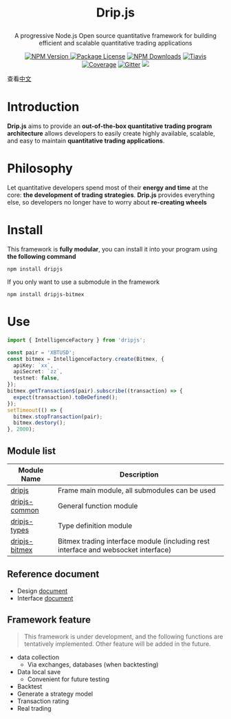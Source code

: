 <H1><p  align="center">Drip.js</p></H1>
<p  align="center">A progressive Node.js Open source quantitative framework for building efficient and scalable quantitative trading applications</p>
<p  align="center">
<a href="https://www.npmjs.com/package/dripjs"><img src="https://img.shields.io/npm/v/dripjs.svg" alt="NPM Version" />
<a href="https://www.npmjs.com/package/dripjs"><img src="https://img.shields.io/badge/license-GPL_3.0-green.svg" alt="Package License" /></a>
<a href="https://www.npmjs.com/package/dripjs"><img src="https://img.shields.io/npm/dm/dripjs.svg" alt="NPM Downloads" /></a>
<a  href="https://travis-ci.com/zlq4863947/dripjs"><img  src="https://travis-ci.com/zlq4863947/dripjs.svg?branch=master&t=6"  alt="Tiavis" /></a>
<a  href="https://coveralls.io/github/zlq4863947/dripjs?branch=master"><img  src="https://coveralls.io/repos/github/zlq4863947/dripjs/badge.svg?branch=master&t=6"  alt="Coverage" /></a>
<a href="https://gitter.im/drip-js/community?utm_source=badge&utm_medium=badge&utm_campaign=pr-badge&utm_content=badge"><img src="https://badges.gitter.im/drip-js.svg" alt="Gitter" /></a>
<a  href="https://www.paypal.me/zlq4863947"><img  src="https://img.shields.io/badge/Donate-PayPal-ff3f59.svg"/></a>
</p>

查看<a href="https://github.com/zlq4863947/dripjs/blob/master/README.md">中文</a>

# Introduction

**Drip.js** aims to provide an **out-of-the-box quantitative trading program architecture** allows developers to easily create highly available, scalable, and easy to maintain **quantitative trading applications**.

# Philosophy

Let quantitative developers spend most of their **energy and time** at the core: **the development of trading strategies**.
**Drip.js** provides everything else, so developers no longer have to worry about **re-creating wheels**

# Install

This framework is **fully modular**, you can install it into your program using **the following command**

```shell
npm install dripjs
```

If you only want to use a submodule in the framework

```shell
npm install dripjs-bitmex
```

# Use

```typescript
import { IntelligenceFactory } from 'dripjs';

const pair = 'XBTUSD';
const bitmex = IntelligenceFactory.create(Bitmex, {
  apiKey: `xx`,
  apiSecret: `zz`,
  testnet: false,
});
bitmex.getTransaction$(pair).subscribe((transaction) => {
  expect(transaction).toBeDefined();
});
setTimeout(() => {
  bitmex.stopTransaction(pair);
  bitmex.destory();
}, 2000);
```

## Module list

| Module Name                                                  | Description                                                                        |
| ------------------------------------------------------------ | ---------------------------------------------------------------------------------- |
| [dripjs](https://www.npmjs.com/package/dripjs)               | Frame main module, all submodules can be used                                      |
| [dripjs-common](https://www.npmjs.com/package/dripjs-common) | General function module                                                            |
| [dripjs-types](https://www.npmjs.com/package/dripjs-types)   | Type definition module                                                             |
| [dripjs-bitmex](https://www.npmjs.com/package/dripjs-bitmex) | Bitmex trading interface module (including rest interface and websocket interface) |

## Reference document

- Design [document](https://github.com/zlq4863947/dripjs/tree/master/docs)
- Interface [document](https://drip-trader.github.io/dripjs-docs)

## Framework feature

> This framework is under development, and the following functions are tentatively implemented. Other feature will be added in the future.

- data collection
  - Via exchanges, databases (when backtesting)
- Data local save
  - Convenient for future testing
- Backtest
- Generate a strategy model
- Transaction rating
- Real trading
